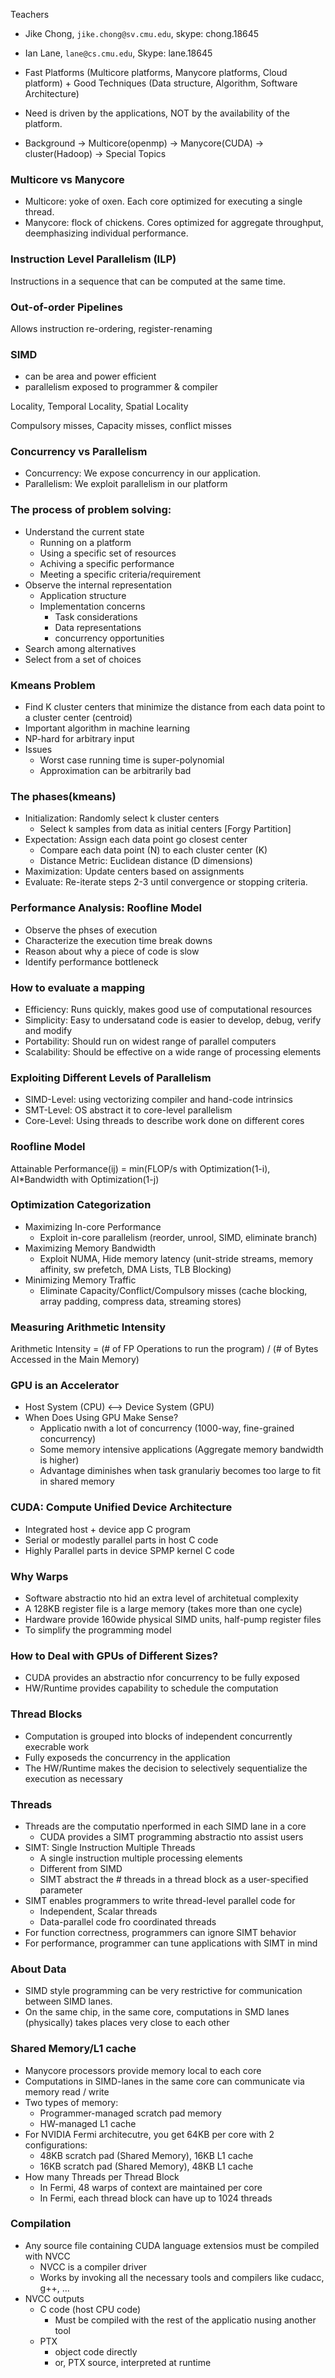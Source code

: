 
Teachers

+ Jike Chong, `jike.chong@sv.cmu.edu`, skype: chong.18645
+ Ian Lane, `lane@cs.cmu.edu`, Skype: lane.18645

+ Fast Platforms (Multicore platforms, Manycore platforms, Cloud platform) + Good Techniques (Data structure, Algorithm, Software Architecture)
+ Need is driven by the applications, NOT by the availability of the platform.
+ Background -> Multicore(openmp) -> Manycore(CUDA) -> cluster(Hadoop) -> Special Topics
 
### Multicore vs Manycore

+ Multicore: yoke of oxen. Each core optimized for executing a single thread.
+ Manycore: flock of chickens. Cores optimized for aggregate throughput, deemphasizing individual performance.

### Instruction Level Parallelism (ILP)

Instructions in a sequence that can be computed at the same time.

### Out-of-order Pipelines

Allows instruction re-ordering, register-renaming

### SIMD

+ can be area and power efficient
+ parallelism exposed to programmer & compiler

Locality, Temporal Locality, Spatial Locality

Compulsory misses, Capacity misses, conflict misses

### Concurrency vs Parallelism

+ Concurrency: We expose concurrency in our application.
+ Parallelism: We exploit parallelism in our platform

### The process of problem solving:

+ Understand the current state
    + Running on a platform
    + Using a specific set of resources
    + Achiving a specific performance
    + Meeting a specific criteria/requirement
+ Observe the internal representation
    + Application structure
    + Implementation concerns
        + Task considerations
        + Data representations
        + concurrency opportunities
+ Search among alternatives
+ Select from a set of choices

### Kmeans Problem

+ Find K cluster centers that minimize the distance from each data point to a cluster center (centroid)
+ Important algorithm in machine learning
+ NP-hard for arbitrary input
+ Issues
    + Worst case running time is super-polynomial
    + Approximation can be arbitrarily bad

### The phases(kmeans)

+ Initialization: Randomly select k cluster centers
    + Select k samples from data as initial centers [Forgy Partition]
+ Expectation: Assign each data point go closest center
    + Compare each data point (N) to each cluster center (K)
    + Distance Metric: Euclidean distance (D dimensions)
+ Maximization: Update centers based on assignments
+ Evaluate: Re-iterate steps 2-3 until convergence or stopping criteria.

### Performance Analysis: Roofline Model

+ Observe the phses of execution
+ Characterize the execution time break downs
+ Reason about why a piece of code is slow
+ Identify performance bottleneck

### How to evaluate a mapping

+ Efficiency: Runs quickly, makes good use of computational resources
+ Simplicity: Easy to undersatand code is easier to develop, debug, verify and modify
+ Portability: Should run on widest range of parallel computers
+ Scalability: Should be effective on a wide range of processing elements

### Exploiting Different Levels of Parallelism

+ SIMD-Level: using vectorizing compiler and hand-code intrinsics
+ SMT-Level: OS abstract it to core-level parallelism
+ Core-Level: Using threads to describe work done on different cores

### Roofline Model

Attainable Performance(ij) = min(FLOP/s with Optimization(1-i), AI*Bandwidth with Optimization(1-j)

### Optimization Categorization

+ Maximizing In-core Performance
    + Exploit in-core parallelism (reorder, unrool, SIMD, eliminate branch)
+ Maximizing Memory Bandwidth
    + Exploit NUMA, Hide memory latency (unit-stride streams, memory affinity, sw prefetch, DMA Lists, TLB Blocking)
+ Minimizing Memory Traffic
    + Eliminate Capacity/Conflict/Compulsory misses (cache blocking, array padding, compress data, streaming stores)

### Measuring Arithmetic Intensity

Arithmetic Intensity = (# of FP Operations to run the program) / (# of Bytes Accessed in the Main Memory)

### GPU is an Accelerator

+ Host System (CPU) <—> Device System (GPU)
+ When Does Using GPU Make Sense?
    + Applicatio nwith a lot of concurrency (1000-way, fine-grained concurrency)
    + Some memory intensive applications (Aggregate memory bandwidth is higher)
    + Advantage diminishes when task granulariy becomes too large to fit in shared memory

### CUDA: Compute Unified Device Architecture

+ Integrated host + device app C program
+ Serial or modestly parallel parts in host C code
+ Highly Parallel parts in device SPMP kernel C code

### Why Warps

+ Software abstractio nto hid an extra level of architetual complexity
+ A 128KB register file is a large memory (takes more than one cycle)
+ Hardware provide 160wide physical SIMD units, half-pump register files
+ To simplify the programming model

### How to Deal with GPUs of Different Sizes?

+ CUDA provides an abstractio nfor concurrency to be fully exposed
+ HW/Runtime provides capability to schedule the computation

### Thread Blocks

+ Computation is grouped into blocks of independent concurrently execrable work
+ Fully exposeds the concurrency in the application
+ The HW/Runtime makes the decision to selectively sequentialize the execution as necessary

### Threads

+ Threads are the computatio nperformed in each SIMD lane in a core
    + CUDA provides a SIMT programming abstractio nto assist users
+ SIMT: Single Instruction Multiple Threads
    + A single instruction multiple processing elements
    + Different from SIMD
    + SIMT abstract the # threads in a thread block as a user-specified parameter
+ SIMT enables programmers to write thread-level parallel code for
    + Independent, Scalar threads
    + Data-parallel code fro coordinated threads
+ For function correctness, programmers can ignore SIMT behavior
+ For performance, programmer can tune applications with SIMT in mind

### About Data

+ SIMD style programming can be very restrictive for communication between SIMD lanes.
+ On the same chip, in the same core, computations in SMD lanes (physically) takes places very close to each other

### Shared Memory/L1 cache

+ Manycore processors provide memory local to each core
+ Computations in SIMD-lanes in the same core can communicate via memory read / write
+ Two types of memory:
    + Programmer-managed scratch pad memory
    + HW-managed L1 cache
+ For NVIDIA Fermi architecutre, you get 64KB per core with 2 configurations:
    + 48KB scratch pad (Shared Memory), 16KB L1 cache
    + 16KB scratch pad (Shared Memory), 48KB L1 cache
+ How many Threads per Thread Block
    + In Fermi, 48 warps of context are maintained per core
    + In Fermi, each thread block can have up to 1024 threads

### Compilation

+ Any source file containing CUDA language extensios must be compiled with NVCC
    + NVCC is a compiler driver
    + Works by invoking all the necessary tools and compilers like cudacc, g++, …
+ NVCC outputs
    + C code (host CPU code)
        + Must be compiled with the rest of the applicatio nusing another tool
    + PTX
        + object code directly
        + or, PTX source, interpreted at runtime
